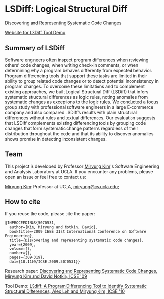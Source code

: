 # LSDiff: Logical Structural Diff
Discovering and Representing Systematic Code Changes

[Website for LSDiff Tool Demo](http://web.cs.ucla.edu/~miryung/lsdiff-web/index.html)

## Summary of LSDiff
Software engineers often inspect program differences when reviewing others’ code changes, when writing check-in comments, or when determining why a program behaves differently from expected behavior. Program differencing tools that support these tasks are limited in their ability to group related code changes or to detect potential inconsistency in program changes. To overcome these limitations and to complement existing approaches, we built Logical Structural Diff (LSDiff) that infers systematic structural differences as logic rules, noting anomalies from systematic changes as exceptions to the logic rules. We conducted a focus group study with professional software engineers in a large E-commerce company and also compared LSDiff’s results with plain structural differences without rules and textual differences. Our evaluation suggests that LSDiff complements existing differencing tools by grouping code changes that form systematic change patterns regardless of their distribution throughout the code and that its ability to discover anomalies shows promise in detecting inconsistent changes.

## Team
This project is developed by Professor [Miryung Kim](http://web.cs.ucla.edu/~miryung/)'s Software Engineering and Analysis Laboratory at UCLA.
If you encounter any problems, please open an issue or feel free to contact us:

[Miryung Kim](http://web.cs.ucla.edu/~miryung/): Professor at UCLA, miryung@cs.ucla.edu;
## How to cite

If you reuse the code, please cite the paper:
```
@INPROCEEDINGS{5070531,
  author={Kim, Miryung and Notkin, David},
  booktitle={2009 IEEE 31st International Conference on Software Engineering},
  title={Discovering and representing systematic code changes},
  year={2009},
  volume={},
  number={},
  pages={309-319},
  doi={10.1109/ICSE.2009.5070531}}
```
Research paper: [Discovering and Representing Systematic Code Changes, Miryung Kim and David Notkin, ICSE '09](http://web.cs.ucla.edu/~miryung/Publications/icse09-lsdiff.pdf)

Tool Demo: [LSdiff: A Program Differencing Tool to Identify Systematic Structural Differences, Alex Loh and Miryung Kim, ICSE '10](http://web.cs.ucla.edu/~miryung/Publications/icse10-lsdifftool.pdf)
